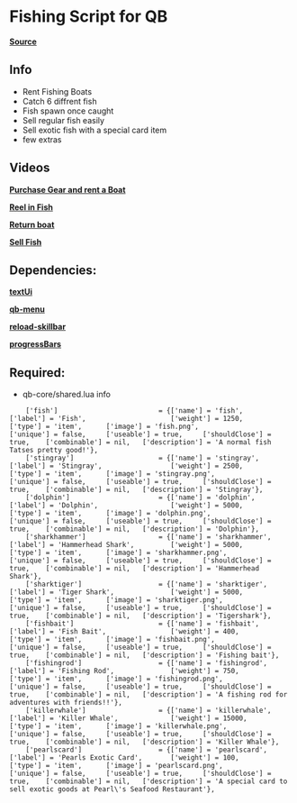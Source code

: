 # Fishing Script for QB

**[Source](https://github.com/Kuzkay/esx_AdvancedFishing)**

## Info
- Rent Fishing Boats 
- Catch 6 diffrent fish
- Fish spawn once caught
- Sell regular fish easily
- Sell exotic fish with a special card item
- few extras 

## Videos

**[Purchase Gear and rent a Boat](https://streamable.com/bymhyv)**

**[Reel in Fish](https://streamable.com/ml41rw)**

**[Return boat](https://streamable.com/ns3qeb)**

**[Sell Fish](https://streamable.com/5c8nm0)**



## Dependencies:
**[textUi](https://github.com/dojwun/textUi)**

**[qb-menu](https://github.com/qbcore-framework/qb-menu)**

**[reload-skillbar](https://github.com/Utinax/reload-skillbar)**

**[progressBars](https://drive.google.com/drive/folders/1uuxtWibJIZYx2yDY_7y4mnl5AbqDpSqt?usp=sharing)**

## Required:
- qb-core/shared.lua info
```
	['fish'] 			 		 	 = {['name'] = 'fish', 						['label'] = 'Fish',                     ['weight'] = 1250,      ['type'] = 'item',      ['image'] = 'fish.png',                 ['unique'] = false,     ['useable'] = true,     ['shouldClose'] = true,    ['combinable'] = nil,   ['description'] = 'A normal fish Tatses pretty good!'},
	['stingray'] 			     	 = {['name'] = 'stingray', 				    ['label'] = 'Stingray',            		['weight'] = 2500,      ['type'] = 'item',      ['image'] = 'stingray.png',         	['unique'] = false,     ['useable'] = true,     ['shouldClose'] = true,    ['combinable'] = nil,   ['description'] = 'Stingray'},
	['dolphin'] 			     	 = {['name'] = 'dolphin', 					['label'] = 'Dolphin',          		['weight'] = 5000,      ['type'] = 'item',      ['image'] = 'dolphin.png',       		['unique'] = false,     ['useable'] = true,     ['shouldClose'] = true,    ['combinable'] = nil,   ['description'] = 'Dolphin'},
	['sharkhammer'] 			     = {['name'] = 'sharkhammer', 				['label'] = 'Hammerhead Shark',         ['weight'] = 5000,      ['type'] = 'item',      ['image'] = 'sharkhammer.png',       	['unique'] = false,     ['useable'] = true,     ['shouldClose'] = true,    ['combinable'] = nil,   ['description'] = 'Hammerhead Shark'},
	['sharktiger'] 			     	 = {['name'] = 'sharktiger', 				['label'] = 'Tiger Shark',          	['weight'] = 5000,      ['type'] = 'item',      ['image'] = 'sharktiger.png',       	['unique'] = false,     ['useable'] = true,     ['shouldClose'] = true,    ['combinable'] = nil,   ['description'] = 'Tigershark'},
	['fishbait'] 			     	 = {['name'] = 'fishbait', 					['label'] = 'Fish Bait', 				['weight'] = 400, 		['type'] = 'item', 		['image'] = 'fishbait.png', 			['unique'] = false, 	['useable'] = true, 	['shouldClose'] = true,	   ['combinable'] = nil,   ['description'] = 'Fishing bait'},
	['fishingrod'] 			 		 = {['name'] = 'fishingrod', 				['label'] = 'Fishing Rod', 				['weight'] = 750, 		['type'] = 'item', 		['image'] = 'fishingrod.png', 			['unique'] = false, 	['useable'] = true, 	['shouldClose'] = true,	   ['combinable'] = nil,   ['description'] = 'A fishing rod for adventures with friends!!'},	
	['killerwhale'] 			 	 = {['name'] = 'killerwhale', 				['label'] = 'Killer Whale', 			['weight'] = 15000, 	['type'] = 'item', 		['image'] = 'killerwhale.png', 			['unique'] = false, 	['useable'] = true, 	['shouldClose'] = true,	   ['combinable'] = nil,   ['description'] = 'Killer Whale'},	
	['pearlscard'] 			 	 	 = {['name'] = 'pearlscard', 				['label'] = 'Pearls Exotic Card', 		['weight'] = 100, 		['type'] = 'item', 		['image'] = 'pearlscard.png', 			['unique'] = false, 	['useable'] = true, 	['shouldClose'] = true,	   ['combinable'] = nil,   ['description'] = 'A special card to sell exotic goods at Pearl\'s Seafood Restaurant'},	

 ``` 


